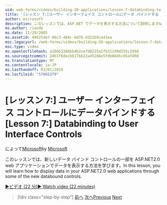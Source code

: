 ```yaml
---
uid: web-forms/videos/building-20-applications/lesson-7-databinding-to-user-interface-controls
title: '[レッスン 7:]ユーザー インターフェイス コントロールにデータ バインドする |Microsoft Docs'
author: microsoft
description: このレッスンでは、ASP.NET でデータを表示する方法について説明します&#160;2.0 web アプリケーションをいくつかの新しいデータ バインド コントロール。
ms.author: riande
ms.date: 11/29/2005
ms.assetid: 49625de7-06c3-484c-bd76-d322b9ca41ea
msc.legacyurl: /web-forms/videos/building-20-applications/lesson-7-databinding-to-user-interface-controls
msc.type: video
ms.openlocfilehash: a166b3386bb4b2ce7d8215a1fb312d9d255c249d
ms.sourcegitcommit: 24b1f6decbb17bb22a45166e5fdb0845c65af498
ms.translationtype: MT
ms.contentlocale: ja-JP
ms.lasthandoff: 03/01/2019
ms.locfileid: "57065379"
---
```

<a name="lesson-7-databinding-to-user-interface-controls"></a><span data-ttu-id="14dfc-103">[レッスン 7:] ユーザー インターフェイス コントロールにデータバインドする</span><span class="sxs-lookup"><span data-stu-id="14dfc-103">[Lesson 7:] Databinding to User Interface Controls</span></span>
====================
<span data-ttu-id="14dfc-104">によって[Microsoft](https://github.com/microsoft)</span><span class="sxs-lookup"><span data-stu-id="14dfc-104">by [Microsoft](https://github.com/microsoft)</span></span>

<span data-ttu-id="14dfc-105">このレッスンでは、新しいデータ バインド コントロールの一部を ASP.NET2.0 web アプリケーションでデータを表示する方法を学びます。</span><span class="sxs-lookup"><span data-stu-id="14dfc-105">In this lesson, you will learn how to display data in your ASP.NET2.0 web applications through some of the new databound controls.</span></span>

[<span data-ttu-id="14dfc-106">&#9654;ビデオ (22 分)</span><span class="sxs-lookup"><span data-stu-id="14dfc-106">&#9654; Watch video (22 minutes)</span></span>](https://channel9.msdn.com/Blogs/ASP-NET-Site-Videos/lesson-7-databinding-to-user-interface-controls)

> [!div class="step-by-step"]
> <span data-ttu-id="14dfc-107">[前へ](lesson-6-working-with-stylesheets-and-master-pages.md)
> [次へ](lesson-8-working-with-the-gridview-and-formview.md)</span><span class="sxs-lookup"><span data-stu-id="14dfc-107">[Previous](lesson-6-working-with-stylesheets-and-master-pages.md)
[Next](lesson-8-working-with-the-gridview-and-formview.md)</span></span>
